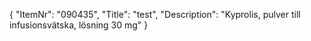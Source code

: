 {
  "ItemNr": "090435",
  "Title": "test",
  "Description": "Kyprolis, pulver till infusionsvätska, lösning 30 mg"
}